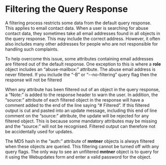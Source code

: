 # Filtering the Query Response

A filtering process restricts some data from the default query response. This applies to email contact data. When a user is searching for abuse contact data, they sometimes take all email addresses found in all objects in the query response. This may include the correct address. However, it often also includes many other addresses for people who are not responsible for handling such complaints.

To help overcome this issue, some attributes containing email addresses are filtered out of the default response. One exception to this is where a **role** object includes an “abuse-mailbox:” attribute. The abuse email address is never filtered. If you include the “-B” or “--no-filtering” query flag then the response will not be filtered

When any attribute has been filtered out of an object in the query response, a “Note:” is added to the response header to warn the user. In addition, the “source:” attribute of each filtered object in the response will have a comment added to the end of the line saying “# Filtered”. If this filtered output is cut and pasted into an update message, including this end of line comment on the “source:” attribute, the update will be rejected for any filtered object. This is because some mandatory attributes may be missing and the “source:” will not be recognised. Filtered output can therefore not be accidentally used for updates.

The MD5 hash in the “auth:” attribute of **mntner** objects is always filtered when these objects are queried. This filtering cannot be turned off with any query flags. The only way to see an unfiltered **mntner** object is to query for it using the Webupdates form and enter a valid password for the object.